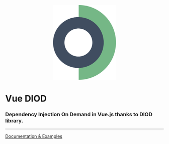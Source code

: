 <p align="center" width="100%">
<img src="https://github.com/benoitlahoz/vue-diod/raw/main/packages/vue-diod/docs/public/logo-vue-diod%40512px.png" width="200" height="237" />

<h1>Vue DIOD</h1>

<h3>Dependency Injection On Demand in Vue.js thanks to DIOD library.</h3>

---

</p>

[Documentation & Examples](https://benoitlahoz.github.io/vue-diod)
